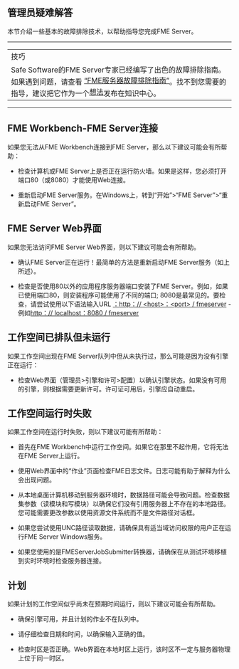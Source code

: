   <div id="readme" class="readme blob instapaper_body">
    <article class="markdown-body entry-content" itemprop="text"><h1><a id="user-content-troubleshooting-for-administrators" class="anchor" aria-hidden="true" href="./1.17.TroubleshootingForAdministrators.md#troubleshooting-for-administrators"></a><font style="vertical-align: inherit;"><font style="vertical-align: inherit;">管理员疑难解答</font></font></h1>
<p><font style="vertical-align: inherit;"><font style="vertical-align: inherit;">本节介绍一些基本的故障排除技术，以帮助指导您完成FME Server。</font></font></p>
<hr>
 
<table>
<tbody><tr>
<td>
<i></i><font style="vertical-align: inherit;"><font style="vertical-align: inherit;">
技巧
</font></font></td>
</tr>
<tr>
<td><font style="vertical-align: inherit;"><font style="vertical-align: inherit;">
Safe Software的FME Server专家已经编写了出色的故障排除指南。</font><font style="vertical-align: inherit;">如果遇到问题，请查看 </font><a href="https://knowledge.safe.com/articles/540/fme-server-troubleshooting-guide.html" rel="nofollow"><font style="vertical-align: inherit;"><font style="vertical-align: inherit;">“FME服务器故障排除指南”</font></font></a><font style="vertical-align: inherit;">。</font><font style="vertical-align: inherit;">找不到您需要的指导，建议把它作为一个</font><a href="https://knowledge.safe.com/content/idea/list.html" rel="nofollow"><font style="vertical-align: inherit;"><font style="vertical-align: inherit;">想法</font></font></a><font style="vertical-align: inherit;">发布在知识中心。
</font></td>
</tr>
</tbody></table>
<hr>
<h2><a id="user-content-fme-workbench-fme-server-connection" class="anchor" aria-hidden="true" href="./1.17.TroubleshootingForAdministrators.md#fme-workbench-fme-server-connection"></a><font style="vertical-align: inherit;"><font style="vertical-align: inherit;">FME Workbench-FME Server连接</font></font></h2>
<p><font style="vertical-align: inherit;"><font style="vertical-align: inherit;">如果您无法从FME Workbench连接到FME Server，那么以下建议可能会有所帮助：</font></font></p>
<ul>
<li>
<p><font style="vertical-align: inherit;"><font style="vertical-align: inherit;">检查计算机或FME Server上是否正在运行防火墙。</font><font style="vertical-align: inherit;">如果是这样，您必须打开端口80（或8080）才能使用Web连接。</font></font></p>
</li>
<li>
<p><font style="vertical-align: inherit;"><font style="vertical-align: inherit;">重新启动FME Server服务。</font><font style="vertical-align: inherit;">在Windows上，转到“开始”&gt;“FME Server”&gt;“重新启动FME Server”。</font></font></p>
</li>
</ul>
<h2><a id="user-content-fme-server-web-interface" class="anchor" aria-hidden="true" href="./1.17.TroubleshootingForAdministrators.md#fme-server-web-interface"></a><font style="vertical-align: inherit;"><font style="vertical-align: inherit;">FME Server Web界面</font></font></h2>
<p><font style="vertical-align: inherit;"><font style="vertical-align: inherit;">如果您无法访问FME Server Web界面，则以下建议可能会有所帮助。</font></font></p>
<ul>
<li>
<p><font style="vertical-align: inherit;"><font style="vertical-align: inherit;">确认FME Server正在运行！</font><font style="vertical-align: inherit;">最简单的方法是重新启动FME Server服务（如上所述）。</font></font></p>
</li>
<li>
<p><font style="vertical-align: inherit;"><font style="vertical-align: inherit;">检查是否使用80以外的应用程序服务器端口安装了FME Server。例如，如果已使用端口80，则安装程序可能使用了不同的端口; </font><font style="vertical-align: inherit;">8080是最常见的。</font><font style="vertical-align: inherit;">要检查，请尝试使用以下语法输入URL </font></font><a href="http://%3Chost%3E:%3Cport%3E/fmeserver" rel="nofollow"><font style="vertical-align: inherit;"><font style="vertical-align: inherit;">：http：// &lt;host&gt;：&lt;port&gt; / fmeserver</font></font></a><font style="vertical-align: inherit;"><font style="vertical-align: inherit;"> - 例如</font></font><a href="http://localhost:8080/fmeserver" rel="nofollow"><font style="vertical-align: inherit;"><font style="vertical-align: inherit;">http：// localhost：8080 / fmeserver</font></font></a></p>
</li>
</ul>
<h2><a id="user-content-workspaces-are-queued-but-not-run" class="anchor" aria-hidden="true" href="./1.17.TroubleshootingForAdministrators.md#workspaces-are-queued-but-not-run"></a><font style="vertical-align: inherit;"><font style="vertical-align: inherit;">工作空间已排队但未运行</font></font></h2>
<p><font style="vertical-align: inherit;"><font style="vertical-align: inherit;">如果工作空间出现在FME Server队列中但从未执行过，那么可能是因为没有引擎正在运行：</font></font></p>
<ul>
<li><font style="vertical-align: inherit;"><font style="vertical-align: inherit;">检查Web界面（管理员&gt;引擎和许可&gt;配置）以确认引擎状态。</font><font style="vertical-align: inherit;">如果没有可用的引擎，则根据需要更新许可。</font><font style="vertical-align: inherit;">许可证可用后，引擎应自动重启。</font></font></li>
</ul>
<h2><a id="user-content-workspaces-fail-when-run" class="anchor" aria-hidden="true" href="./1.17.TroubleshootingForAdministrators.md#workspaces-fail-when-run"></a><font style="vertical-align: inherit;"><font style="vertical-align: inherit;">工作空间运行时失败</font></font></h2>
<p><font style="vertical-align: inherit;"><font style="vertical-align: inherit;">如果工作空间在运行时失败，则以下建议可能有所帮助：</font></font></p>
<ul>
<li>
<p><font style="vertical-align: inherit;"><font style="vertical-align: inherit;">首先在FME Workbench中运行工作空间。</font><font style="vertical-align: inherit;">如果它在那里不起作用，它将无法在FME Server上运行。</font></font></p>
</li>
<li>
<p><font style="vertical-align: inherit;"><font style="vertical-align: inherit;">使用Web界面中的“作业”页面检查FME日志文件。</font><font style="vertical-align: inherit;">日志可能有助于解释为什么会出现问题。</font></font></p>
</li>
<li>
<p><font style="vertical-align: inherit;"><font style="vertical-align: inherit;">从本地桌面计算机移动到服务器环境时，数据路径可能会导致问题。</font><font style="vertical-align: inherit;">检查数据集参数（读模块和写模块）以确保它们没有引用服务器上不存在的本地路径。</font><font style="vertical-align: inherit;">您可能需要更改参数以使用资源文件系统而不是文件路径对话框。</font></font></p>
</li>
<li>
<p><font style="vertical-align: inherit;"><font style="vertical-align: inherit;">如果您尝试使用UNC路径读取数据，请确保具有适当域访问权限的用户正在运行FME Server Windows服务。</font></font></p>
</li>
<li>
<p><font style="vertical-align: inherit;"><font style="vertical-align: inherit;">如果您使用的是FMEServerJobSubmitter转换器，请确保在从测试环境移植到实时环境时检查服务器连接。</font></font></p>
</li>
</ul>
<h2><a id="user-content-scheduling" class="anchor" aria-hidden="true" href="./1.17.TroubleshootingForAdministrators.md#scheduling"></a><font style="vertical-align: inherit;"><font style="vertical-align: inherit;">计划</font></font></h2>
<p><font style="vertical-align: inherit;"><font style="vertical-align: inherit;">如果计划的工作空间似乎尚未在预期时间运行，则以下建议可能会有所帮助。</font></font></p>
<ul>
<li>
<p><font style="vertical-align: inherit;"><font style="vertical-align: inherit;">确保引擎可用，并且计划的作业不在队列中。</font></font></p>
</li>
<li>
<p><font style="vertical-align: inherit;"><font style="vertical-align: inherit;">请仔细检查日期和时间，以确保输入正确的值。</font></font></p>
</li>
<li>
<p><font style="vertical-align: inherit;"><font style="vertical-align: inherit;">检查时区是否正确。</font><font style="vertical-align: inherit;">Web界面在本地时区上运行，该时区不一定与服务器物理上位于同一时区。</font></font></p>
</li>
</ul>
</article>
  </div>
